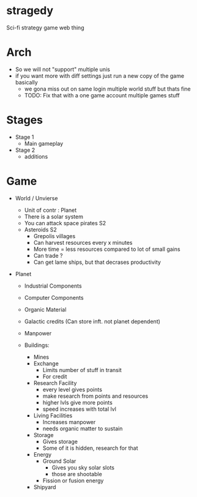# stragedy
Sci-fi strategy game web thing

# Arch
- So we will not "support" multiple unis
- if you want more with diff settings just run a new copy of the game basically
    - we gona miss out on same login multiple world stuff but thats fine
    - TODO: Fix that with a one game account multiple games stuff

# Stages
- Stage 1
    - Main gameplay
- Stage 2
    - additions

# Game
- World / Unvierse
    - Unit of contr : Planet
    - There is a solar system
    - You can attack space pirates S2
    - Asteroids S2
        - Grepolis villages
        - Can harvest resources every x minutes
        - More time = less resources compared to lot of small gains
        - Can trade ?
        - Can get lame ships, but that decrases productivity

- Planet
    - Industrial Components
    - Computer Components
    - Organic Material
    - Galactic credits (Can store inft. not planet dependent)
    - Manpower

    - Buildings:
        - Mines
        - Exchange
            - Limits number of stuff in transit
            - For credit
        - Research Facility
            - every level gives points
            - make research from points and resources
            - higher lvls give more points
            - speed increases with total lvl
        - Living Facilities
            - Increases manpower
            - needs organic matter to sustain
        - Storage
            - Gives storage
            - Some of it is hidden, research for that
        - Energy
            - Ground Solar
                - Gives you sky solar slots
                - those are shootable
            - Fission or fusion energy
        - Shipyard

